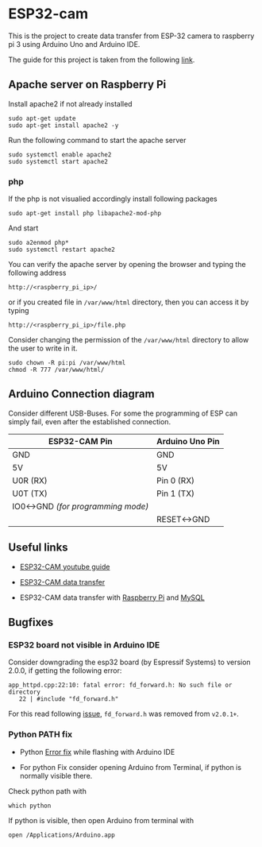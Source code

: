 # ESP32-cam
This is the project to create data transfer from ESP-32 camera to raspberry pi 3 using Arduino Uno and Arduino IDE.

The guide for this project is taken from the following [link](https://randomnerdtutorials.com/esp32-cam-post-image-photo-server/).


## Apache server on Raspberry Pi

Install apache2 if not already installed

```
sudo apt-get update
sudo apt-get install apache2 -y
```

Run the following command to start the apache server

```
sudo systemctl enable apache2
sudo systemctl start apache2
```
### php
If the php is not visualied accordingly install following packages

```
sudo apt-get install php libapache2-mod-php
```
And start

```
sudo a2enmod php*
sudo systemctl restart apache2
```

You can verify the apache server by opening the browser and typing the following address

```
http://<raspberry_pi_ip>/
```

or if you created file in `/var/www/html` directory, then you can access it by typing

```
http://<raspberry_pi_ip>/file.php
```

Consider changing the permission of the `/var/www/html` directory to allow the user to write in it.

```
sudo chown -R pi:pi /var/www/html
chmod -R 777 /var/www/html/
```

## Arduino Connection diagram

Consider different USB-Buses. For some the programming of ESP can simply fail, even after the established connection.

| **ESP32-CAM Pin**                 | **Arduino Uno Pin**             |
|-----------------------------------|---------------------------------|
| GND                               | GND                             |
| 5V                                | 5V                              |
| U0R (RX)                          | Pin 0 (RX)                      |
| U0T (TX)                          | Pin 1 (TX)                      |
| IO0<->GND *(for programming mode)*|                                 |
|                                   | RESET<->GND                     |

## Useful links

- [ESP32-CAM youtube guide](https://www.youtube.com/watch?v=7-3piBHV1W0&t=73s)

- [ESP32-CAM data transfer](https://randomnerdtutorials.com/esp32-how-to-log-data/)

- ESP32-CAM data transfer with [Raspberry Pi](https://randomnerdtutorials.com/raspberry-pi-apache-mysql-php-lamp-server/) and [MySQL](https://randomnerdtutorials.com/esp32-esp8266-raspberry-pi-lamp-server/)

## Bugfixes

### ESP32 board not visible in Arduino IDE
Consider downgrading the esp32 board (by Espressif Systems) to version 2.0.0, if getting the following error:

```
app_httpd.cpp:22:10: fatal error: fd_forward.h: No such file or directory
   22 | #include "fd_forward.h"
```
For this read following [issue](https://github.com/easytarget/esp32-cam-webserver/issues/191), `fd_forward.h` was removed from `v2.0.1+`.


### Python PATH fix

- Python [Error fix](https://stackoverflow.com/questions/71479069/exec-python-executable-file-not-found-in-path) while flashing with Arduino IDE

- For python Fix consider opening Arduino from Terminal, if python is normally visible there.

Check python path with

```
which python
```

If python is visible, then open Arduino from terminal with

```
open /Applications/Arduino.app
```